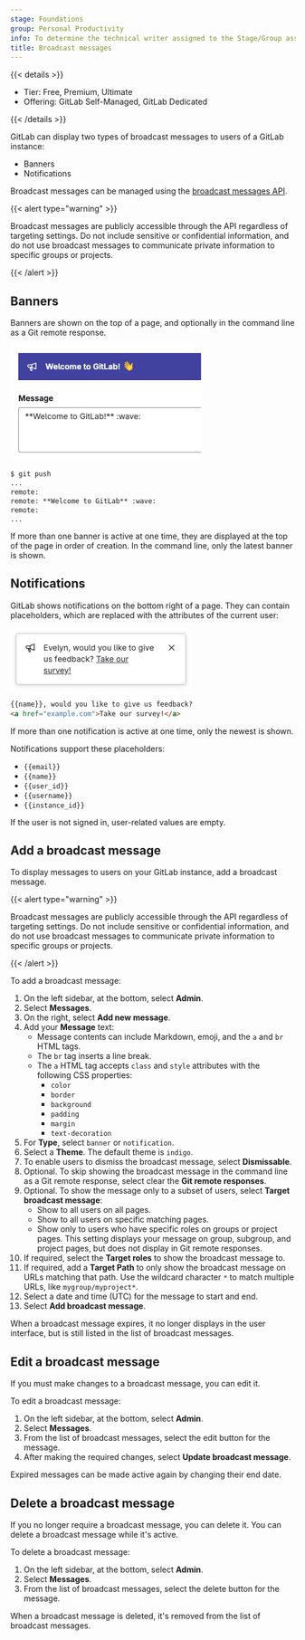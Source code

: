 ```yaml
---
stage: Foundations
group: Personal Productivity
info: To determine the technical writer assigned to the Stage/Group associated with this page, see https://handbook.gitlab.com/handbook/product/ux/technical-writing/#assignments
title: Broadcast messages
---
```


{{< details >}}

- Tier: Free, Premium, Ultimate
- Offering: GitLab Self-Managed, GitLab Dedicated

{{< /details >}}

GitLab can display two types of broadcast messages to users of a GitLab instance:

- Banners
- Notifications

Broadcast messages can be managed using the [broadcast messages API](../api/broadcast_messages.md).

{{< alert type="warning" >}}

Broadcast messages are publicly accessible through the API regardless of targeting settings. Do not include sensitive or confidential information, and do not use broadcast messages to communicate private information to specific groups or projects.

{{< /alert >}}

## Banners

Banners are shown on the top of a page, and optionally in the command line as a Git remote response.

![A broadcast message banner displaying a welcome message.](img/broadcast_messages_banner_v17_7.png)

```shell
$ git push
...
remote:
remote: **Welcome to GitLab** :wave:
remote:
...
```

If more than one banner is active at one time, they are displayed at the top of the page in order of
creation. In the command line, only the latest banner is shown.

## Notifications

GitLab shows notifications on the bottom right of a page. They can contain placeholders,
which are replaced with the attributes of the current user:

![A broadcast message notification using the name placeholder.](img/broadcast_messages_notification_v17_7.png)

```markdown
{{name}}, would you like to give us feedback?
<a href="example.com">Take our survey!</a>
```

If more than one notification is active at one time, only the newest is shown.

Notifications support these placeholders:

- `{{email}}`
- `{{name}}`
- `{{user_id}}`
- `{{username}}`
- `{{instance_id}}`

If the user is not signed in, user-related values are empty.

## Add a broadcast message

To display messages to users on your GitLab instance, add a broadcast message.

{{< alert type="warning" >}}

Broadcast messages are publicly accessible through the API regardless of targeting settings. Do not include sensitive or confidential information, and do not use broadcast messages to communicate private information to specific groups or projects.

{{< /alert >}}

To add a broadcast message:

1. On the left sidebar, at the bottom, select **Admin**.
1. Select **Messages**.
1. On the right, select **Add new message**.
1. Add your **Message** text:
   - Message contents can include Markdown, emoji, and the `a` and `br` HTML tags.
   - The `br` tag inserts a line break.
   - The `a` HTML tag accepts `class` and `style` attributes with the following CSS properties:
     - `color`
     - `border`
     - `background`
     - `padding`
     - `margin`
     - `text-decoration`
1. For **Type**, select `banner` or `notification`.
1. Select a **Theme**. The default theme is `indigo`.
1. To enable users to dismiss the broadcast message, select **Dismissable**.
1. Optional. To skip showing the broadcast message in the command line as a Git remote response, select clear the **Git remote responses**.
1. Optional. To show the message only to a subset of users, select **Target broadcast message**:
   - Show to all users on all pages.
   - Show to all users on specific matching pages.
   - Show only to users who have specific roles on groups or project pages. This setting displays your message on
     group, subgroup, and project pages, but does not display in Git remote responses.
1. If required, select the **Target roles** to show the broadcast message to.
1. If required, add a **Target Path** to only show the broadcast message on URLs matching that path.
   Use the wildcard character `*` to match multiple URLs, like `mygroup/myproject*`.
1. Select a date and time (UTC) for the message to start and end.
1. Select **Add broadcast message**.

When a broadcast message expires, it no longer displays in the user interface, but is still listed in the
list of broadcast messages.

## Edit a broadcast message

If you must make changes to a broadcast message, you can edit it.

To edit a broadcast message:

1. On the left sidebar, at the bottom, select **Admin**.
1. Select **Messages**.
1. From the list of broadcast messages, select the edit button for the message.
1. After making the required changes, select **Update broadcast message**.

Expired messages can be made active again by changing their end date.

## Delete a broadcast message

If you no longer require a broadcast message, you can delete it.
You can delete a broadcast message while it's active.

To delete a broadcast message:

1. On the left sidebar, at the bottom, select **Admin**.
1. Select **Messages**.
1. From the list of broadcast messages, select the delete button for the message.

When a broadcast message is deleted, it's removed from the list of broadcast messages.
